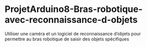 # ProjetArduino8-Bras-robotique-avec-reconnaissance-d-objets
Utiliser une caméra et un logiciel de reconnaissance d’objets pour permettre au bras robotique de saisir des objets spécifiques

